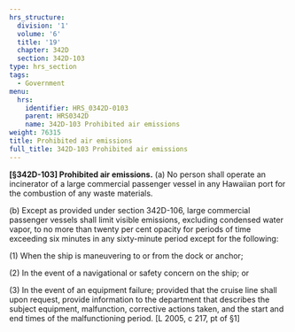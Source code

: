 ```yaml
---
hrs_structure:
  division: '1'
  volume: '6'
  title: '19'
  chapter: 342D
  section: 342D-103
type: hrs_section
tags:
  - Government
menu:
  hrs:
    identifier: HRS_0342D-0103
    parent: HRS0342D
    name: 342D-103 Prohibited air emissions
weight: 76315
title: Prohibited air emissions
full_title: 342D-103 Prohibited air emissions
---
```

**[§342D-103] Prohibited air emissions.** (a) No person shall operate an incinerator of a large commercial passenger vessel in any Hawaiian port for the combustion of any waste materials.

(b) Except as provided under section 342D-106, large commercial passenger vessels shall limit visible emissions, excluding condensed water vapor, to no more than twenty per cent opacity for periods of time exceeding six minutes in any sixty-minute period except for the following:

(1) When the ship is maneuvering to or from the dock or anchor;

(2) In the event of a navigational or safety concern on the ship; or

(3) In the event of an equipment failure; provided that the cruise line shall upon request, provide information to the department that describes the subject equipment, malfunction, corrective actions taken, and the start and end times of the malfunctioning period. [L 2005, c 217, pt of §1]
